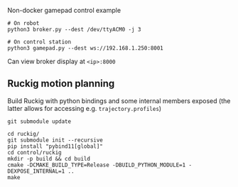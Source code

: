 Non-docker gamepad control example

```
# On robot
python3 broker.py --dest /dev/ttyACM0 -j 3

# On control station 
python3 gamepad.py --dest ws://192.168.1.250:8001
```

Can view broker display at `<ip>:8000`


## Ruckig motion planning

Build Ruckig with python bindings and some internal members exposed (the latter allows for accessing e.g. `trajectory.profiles`)

```
git submodule update

cd ruckig/
git submodule init --recursive
pip install "pybind11[global]"
cd control/ruckig 
mkdir -p build && cd build 
cmake -DCMAKE_BUILD_TYPE=Release -DBUILD_PYTHON_MODULE=1 -DEXPOSE_INTERNAL=1 ..
make
```



